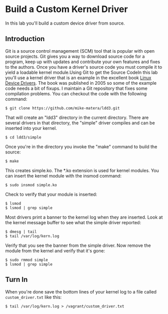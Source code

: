 # Build a Custom Kernel Driver 

In this lab you'll build a custom device driver from source.

## Introduction 

Git is a source control management (SCM) tool that is popular with open source projects. Git gives you a way to download source code for a program, keep up with updates and contribute your own features and fixes to the authors. Once you have a driver's source code you must compile it to yield a loadable kernel module.Using Git to get the Source CodeIn this lab you'll use a kernel driver that is an example in the excellent book [Linux Device Drivers](https://lwn.net/Kernel/LDD3/). The book was published in 2005 so some of the example code needs a bit of fixups. I maintain a Git repository that fixes some compilation problems. You can checkout the code with the following command:

```
$ git clone https://github.com/mike-matera/ldd3.git
```

That will create an "ldd3" directory in the current directory. There are several drivers in that directory, the "simple" driver compiles and can be inserted into your kernel.

```
$ cd ldd3/simple
```

Once you're in the directory you invoke the "make" command to build the source:

```
$ make
```

This creates simple.ko. The *.ko extension is used for kernel modules. You can insert the kernel module with the insmod command:

```
$ sudo insmod simple.ko
```

Check to verify that your module is inserted:

```
$ lsmod
$ lsmod | grep simple
```

Most drivers print a banner to the kernel log when they are inserted. Look at the kernel message buffer to see what the simple driver reported:

```
$ dmesg | tail
$ tail /var/log/kern.log
```

Verify that you see the banner from the simple driver. Now remove the module from the kernel and verify that it's gone:

```
$ sudo rmmod simple
$ lsmod | grep simple
```

## Turn In 

When you're done save the bottom lines of your kernel log to a file called `custom_driver.txt` like this:

```
$ tail /var/log/kern.log > /vagrant/custom_driver.txt
```
